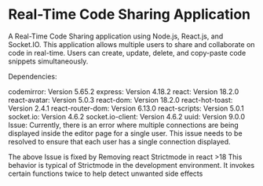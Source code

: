 # Real-Time Code Sharing Application
A Real-Time Code Sharing application using Node.js, React.js, and Socket.IO. This application allows multiple users to share and collaborate on code in real-time. Users can create, update, delete, and copy-paste code snippets simultaneously.

Dependencies:

codemirror: Version 5.65.2
express: Version 4.18.2
react: Version 18.2.0
react-avatar: Version 5.0.3
react-dom: Version 18.2.0
react-hot-toast: Version 2.4.1
react-router-dom: Version 6.13.0
react-scripts: Version 5.0.1
socket.io: Version 4.6.2
socket.io-client: Version 4.6.2
uuid: Version 9.0.0
Issue:
Currently, there is an error where multiple connections are being displayed inside the editor page for a single user. This issue needs to be resolved to ensure that each user has a single connection displayed.

The above Issue is fixed by Removing react Strictmode in react >18
This behavior is typical of Strictmode in the development environment. It invokes certain functions twice to help detect unwanted side effects